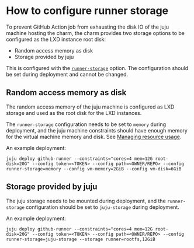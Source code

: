 
# How to configure runner storage

To prevent GitHub Action job from exhausting the disk IO of the juju machine hosting the charm, the charm provides two storage options to be configured as the LXD instance root disk:

- Random access memory as disk
- Storage provided by juju

This is configured with the [`runner-storage`](https://charmhub.io/github-runner/configure#runner-storage) option. The configuration should be set during deployment and cannot be changed.

## Random access memory as disk

The random access memory of the juju machine is configured as LXD storage and used as the root disk for the LXD instances.

The `runner-storage` configuration needs to be set to `memory` during deployment, and the juju machine constraints should have enough memory for the virtual machine memory and disk. See [Managing resource usage](https://charmhub.io/github-runner/docs/managing-resource-usage).

An example deployment:

```shell
juju deploy github-runner --constraints="cores=4 mem=12G root-disk=20G" --config token=<TOKEN> --config path=<OWNER/REPO> --config runner-storage=memory --config vm-memory=2GiB --config vm-disk=6GiB
```

## Storage provided by juju

The juju storage needs to be mounted during deployment, and the `runner-storage` configuration should be set to `juju-storage` during deployment.

An example deployment:

```shell
juju deploy github-runner --constraints="cores=4 mem=12G root-disk=20G" --config token=<TOKEN> --config path=<OWNER/REPO> --config runner-storage=juju-storage --storage runner=rootfs,12GiB
```
